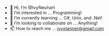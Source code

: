 - 👋 Hi, I’m @IvyNeuhart
- 👀 I’m interested in ... Programming!
- 🌱 I’m currently learning ... C#, Unix, and .Net!
- 💞️ I’m looking to collaborate on ... Anything!
- 📫 How to reach me ... ivyxtanner@gmail.com

<!---
IvyNeuhart/IvyNeuhart is a ✨ special ✨ repository because its `README.md` (this file) appears on your GitHub profile.
You can click the Preview link to take a look at your changes.
--->
